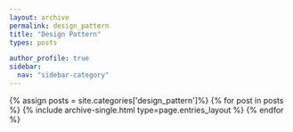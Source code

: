 ```yaml
---
layout: archive
permalink: design_pattern
title: "Design Pattern"
types: posts

author_profile: true
sidebar:
  nav: "sidebar-category"
---
```


{% assign posts = site.categories['design_pattern']%}
{% for post in posts %}
  {% include archive-single.html type=page.entries_layout %}
{% endfor %}